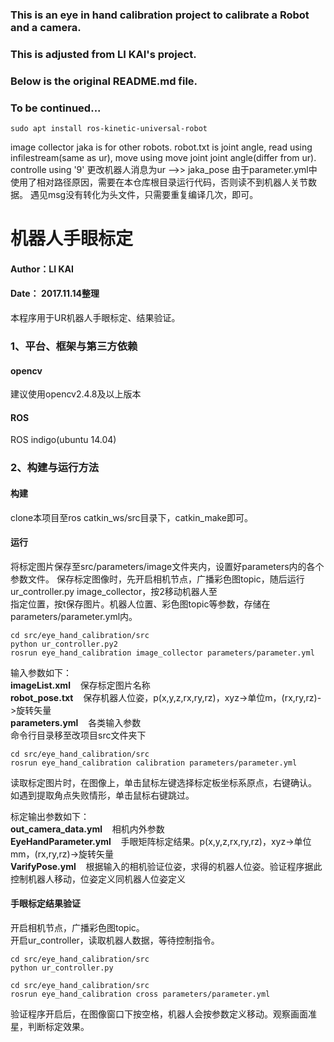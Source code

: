 ### This is an eye in hand calibration project to calibrate a Robot and a camera.

### This is adjusted from LI KAI's project.

### Below is the original README.md file.

### To be continued...

```
sudo apt install ros-kinetic-universal-robot
```

image collector jaka is for other robots. robot.txt is joint angle, read using infilestream(same as ur), move using move joint joint angle(differ from ur). controlle using '9'
更改机器人消息为ur -->> jaka_pose
由于parameter.yml中使用了相对路径原因，需要在本仓库根目录运行代码，否则读不到机器人关节数据。
 遇见msg没有转化为头文件，只需要重复编译几次，即可。
# 机器人手眼标定

#### Author：LI KAI

#### Date： 2017.11.14整理

本程序用于UR机器人手眼标定、结果验证。
### 1、平台、框架与第三方依赖
#### opencv
建议使用opencv2.4.8及以上版本
#### ROS
ROS indigo(ubuntu 14.04)
### 2、构建与运行方法
#### 构建
clone本项目至ros catkin_ws/src目录下，catkin_make即可。
#### 运行
将标定图片保存至src/parameters/image文件夹内，设置好parameters内的各个参数文件。
保存标定图像时，先开启相机节点，广播彩色图topic，随后运行 ur_controller.py  image_collector，按2移动机器人至    
指定位置，按t保存图片。机器人位置、彩色图topic等参数，存储在parameters/parameter.yml内。
~~~shell
cd src/eye_hand_calibration/src
python ur_controller.py2
rosrun eye_hand_calibration image_collector parameters/parameter.yml
~~~
输入参数如下：<br />
**imageList.xml**    &nbsp;&nbsp;  保存标定图片名称<br />
**robot_pose.txt**   &nbsp;&nbsp;  保存机器人位姿，p(x,y,z,rx,ry,rz)，xyz->单位m，(rx,ry,rz)->旋转矢量<br />
**parameters.yml**   &nbsp;&nbsp;  各类输入参数<br />
命令行目录移至改项目src文件夹下
~~~shell
cd src/eye_hand_calibration/src
rosrun eye_hand_calibration calibration parameters/parameter.yml
~~~
读取标定图片时，在图像上，单击鼠标左键选择标定板坐标系原点，右键确认。<br />
如遇到提取角点失败情形，单击鼠标右键跳过。

标定输出参数如下：<br />
**out_camera_data.yml**    &nbsp;&nbsp;  相机内外参数<br />
**EyeHandParameter.yml**   &nbsp;&nbsp;  手眼矩阵标定结果。p(x,y,z,rx,ry,rz)，xyz->单位mm，(rx,ry,rz)->旋转矢量<br />
**VarifyPose.yml**   &nbsp;&nbsp;  根据输入的相机验证位姿，求得的机器人位姿。验证程序据此控制机器人移动，位姿定义同机器人位姿定义<br />

#### 手眼标定结果验证
开启相机节点，广播彩色图topic。<br />
开启ur_controller，读取机器人数据，等待控制指令。
~~~shell
cd src/eye_hand_calibration/src
python ur_controller.py
~~~
~~~shell
cd src/eye_hand_calibration/src
rosrun eye_hand_calibration cross parameters/parameter.yml
~~~
验证程序开启后，在图像窗口下按空格，机器人会按参数定义移动。观察画面准星，判断标定效果。

